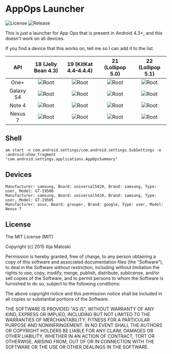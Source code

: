 AppOps Launcher
===============

![License](https://img.shields.io/badge/license-MIT-blue.svg "License")
![Release](https://img.shields.io/badge/release-1.0-blue.svg "Release")

This is just a launcher for App Ops that is present in Android 4.3+, and this doesn't work on all devices.

If you find a device that this works on, tell me so I can add it to the list.


|    API    	| 18 (Jelly Bean 4.3)                                                     |  19 (KitKat 4.4–4.4.4)                                              | 21 (Lollipop 5.0)                                                  | 22 (Lollipop 5.1)                                                  |
|:---------:	|:-----------------------------------------------------------------------:|:------------------------------------------------------------------:	|:-----------------------------------------------------------------: |:-----------------------------------------------------------------: |
|   One+   	    | ![Root](https://img.shields.io/badge/ROOT-not%20required-blue.svg)      |  ![Root](https://img.shields.io/badge/ROOT-not%20required-blue.svg)	| ![Root](https://img.shields.io/badge/ROOT-unknown-yellowgreen.svg) | ![Root](https://img.shields.io/badge/ROOT-unknown-yellowgreen.svg) |
|   Galaxy S4 	| ![Root](https://img.shields.io/badge/ROOT-not%20required-blue.svg)      |  ![Root](https://img.shields.io/badge/ROOT-not%20required-blue.svg) | ![Root](https://img.shields.io/badge/ROOT-not%20required-blue.svg) | ![Root](https://img.shields.io/badge/ROOT-unknown-yellowgreen.svg) |
|   Note 4      | ![Root](https://img.shields.io/badge/ROOT-required-red.svg)             |  ![Root](https://img.shields.io/badge/ROOT-required-red.svg)        | ![Root](https://img.shields.io/badge/ROOT-required-red.svg)        | ![Root](https://img.shields.io/badge/ROOT-unknown-yellowgreen.svg) |
|   Nexus 7   	| ![Root](https://img.shields.io/badge/ROOT-required-red.svg)             |  ![Root](https://img.shields.io/badge/ROOT-required-red.svg)        | ![Root](https://img.shields.io/badge/ROOT-required-red.svg)        | ![Root](https://img.shields.io/badge/ROOT-unknown-yellowgreen.svg) |


Shell
-----
```
am start -n com.android.settings/com.android.settings.SubSettings -e :android:show_fragment "com.android.settings.applications.AppOpsSummary"
```

Devices
-------
```
Manufacturer: samsung, Board: universal5410, Brand: samsung, Type: user, Model: GT-I9500
Manufacturer: samsung, Board: universal5410, Brand: samsung, Type: user, Model: GT-I9505
Manufacturer: asus, Board: grouper, Brand: google, Type: user, Model: Nexus 7
```
         
License
-------

The MIT License (MIT)

Copyright (c) 2015 Ilija Matoski

Permission is hereby granted, free of charge, to any person obtaining a copy
of this software and associated documentation files (the "Software"), to deal
in the Software without restriction, including without limitation the rights
to use, copy, modify, merge, publish, distribute, sublicense, and/or sell
copies of the Software, and to permit persons to whom the Software is
furnished to do so, subject to the following conditions:

The above copyright notice and this permission notice shall be included in
all copies or substantial portions of the Software.

THE SOFTWARE IS PROVIDED "AS IS", WITHOUT WARRANTY OF ANY KIND, EXPRESS OR
IMPLIED, INCLUDING BUT NOT LIMITED TO THE WARRANTIES OF MERCHANTABILITY,
FITNESS FOR A PARTICULAR PURPOSE AND NONINFRINGEMENT. IN NO EVENT SHALL THE
AUTHORS OR COPYRIGHT HOLDERS BE LIABLE FOR ANY CLAIM, DAMAGES OR OTHER
LIABILITY, WHETHER IN AN ACTION OF CONTRACT, TORT OR OTHERWISE, ARISING FROM,
OUT OF OR IN CONNECTION WITH THE SOFTWARE OR THE USE OR OTHER DEALINGS IN
THE SOFTWARE.